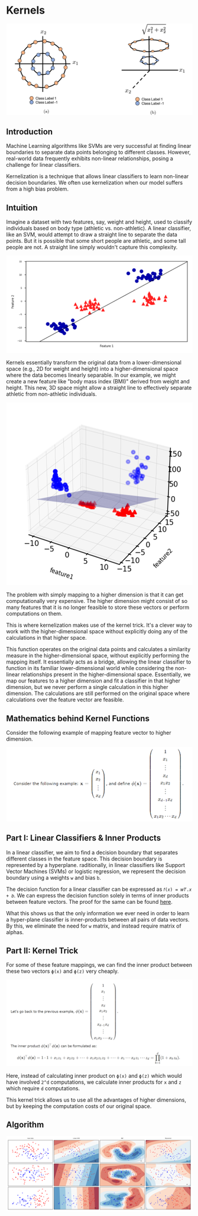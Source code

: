 # Kernels

<img src="../assets/img/kernels.png" alt="kernels">

## Introduction

Machine Learning algorithms like SVMs are very successful at finding linear boundaries to separate data points belonging to different classes. However, real-world data frequently exhibits non-linear relationships, posing a challenge for linear classifiers.

Kernelization is a technique that allows linear classifiers to learn non-linear decision boundaries. We often use kernelization when our model suffers from a high bias problem.

## Intuition

Imagine a dataset with two features, say, weight and height, used to classify individuals based on body type (athletic vs. non-athletic). A linear classifier, like an SVM, would attempt to draw a straight line to separate the data points. But it is possible that some short people are athletic, and some tall people are not. A straight line simply wouldn't capture this complexity.

<img src="../assets/img/kernel-viz1.png" alt="kernel-viz1">

Kernels essentially transform the original data from a lower-dimensional space (e.g., 2D for weight and height) into a higher-dimensional space where the data becomes linearly separable. In our example, we might create a new feature like "body mass index (BMI)" derived from weight and height. This new, 3D space might allow a straight line to effectively separate athletic from non-athletic individuals.

<img src="../assets/img/kernel-viz2.png" alt="kernel-viz2">

The problem with simply mapping to a higher dimension is that it can get computationally very expensive. The higher dimension might consist of so many features that it is no longer feasible to store these vectors or perform computations on them.

This is where kernelization makes use of the kernel trick. It's a clever way to work with the higher-dimensional space without explicitly doing any of the calculations in that higher space. 

This function operates on the original data points and calculates a similarity measure in the higher-dimensional space, without explicitly performing the mapping itself. It essentially acts as a bridge, allowing the linear classifier to function in its familiar lower-dimensional world while considering the non-linear relationships present in the higher-dimensional space. Essentially, we map our features to a higher dimension and fit a classifier in that higher dimension, but we never perform a single calculation in this higher dimension. The calculations are still performed on the original space where calculations over the feature vector are feasible. 

## Mathematics behind Kernel Functions

Consider the following example of mapping feature vector to higher dimension.

<img src="../assets/img/feature-expansion.png" alt="feature-expansion">

## Part I: Linear Classifiers & Inner Products

In a linear classifier, we aim to find a decision boundary that separates different classes in the feature space. This decision boundary is represented by a hyperplane. raditionally, in linear classifiers like Support Vector Machines (SVMs) or logistic regression, we represent the decision boundary using a weights `w` and bias `b`.

The decision function for a linear classifier can be expressed as  `𝑓(𝑥) = 𝑤𝑇.𝑥 + 𝑏`. We can express the decision function solely in terms of inner products between feature vectors. The proof for the same can be found <a href="https://www.cs.cornell.edu/courses/cs4780/2018fa/lectures/lecturenote13.html">here</a>.

What this shows us that the only information we ever need in order to learn a hyper-plane classifier is inner-products between all pairs of data vectors. By this, we eliminate the need for `w` matrix, and instead require matrix of alphas.

## Part II: Kernel Trick

For some of these feature mappings, we can find the inner product between these two vectors `ϕ(x)` and `ϕ(z)` very cheaply. 

<img src="../assets/img/kernel-trick.png" alt="kernel-trick">

Here, instead of calculating inner product on `ϕ(x)` and `ϕ(z)` which would have involved `2^d` computations, we calculate inner products for `x` and `z` which require `d` computations.

This kernel trick allows us to use all the advantages of higher dimensions, but by keeping the computation costs of our original space.


## Algorithm

<img src="../assets/img/svm-kernel-algorithm.png" alt="svm-kernel-algorithm">